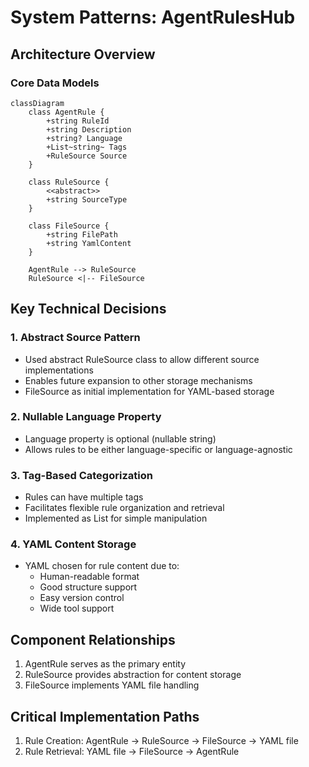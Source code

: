# System Patterns: AgentRulesHub

## Architecture Overview

### Core Data Models
```mermaid
classDiagram
    class AgentRule {
        +string RuleId
        +string Description
        +string? Language
        +List~string~ Tags
        +RuleSource Source
    }

    class RuleSource {
        <<abstract>>
        +string SourceType
    }

    class FileSource {
        +string FilePath
        +string YamlContent
    }

    AgentRule --> RuleSource
    RuleSource <|-- FileSource
```

## Key Technical Decisions

### 1. Abstract Source Pattern
- Used abstract RuleSource class to allow different source implementations
- Enables future expansion to other storage mechanisms
- FileSource as initial implementation for YAML-based storage

### 2. Nullable Language Property
- Language property is optional (nullable string)
- Allows rules to be either language-specific or language-agnostic

### 3. Tag-Based Categorization
- Rules can have multiple tags
- Facilitates flexible rule organization and retrieval
- Implemented as List<string> for simple manipulation

### 4. YAML Content Storage
- YAML chosen for rule content due to:
  - Human-readable format
  - Good structure support
  - Easy version control
  - Wide tool support

## Component Relationships
1. AgentRule serves as the primary entity
2. RuleSource provides abstraction for content storage
3. FileSource implements YAML file handling

## Critical Implementation Paths
1. Rule Creation: AgentRule -> RuleSource -> FileSource -> YAML file
2. Rule Retrieval: YAML file -> FileSource -> AgentRule
